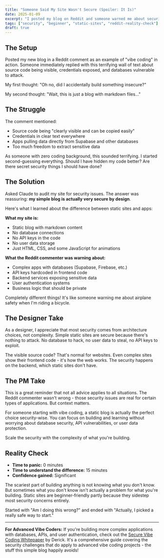 ```yaml
---
title: "Someone Said My Site Wasn't Secure (Spoiler: It Is)"
date: 2025-01-09
excerpt: "I posted my blog on Reddit and someone warned me about security issues. Here's what I learned about static sites vs. apps, and why most beginner concerns don't apply to simple blogs."
tags: ["security", "beginner", "static-sites", "reddit-reality-check"]
draft: true
---
```


## The Setup

Posted my new blog in a Reddit comment as an example of "vibe coding" in action. Someone immediately replied with this terrifying wall of text about source code being visible, credentials exposed, and databases vulnerable to attack.

My first thought: "Oh no, did I accidentally build something insecure?"

My second thought: "Wait, this is just a blog with markdown files..."

## The Struggle

The comment mentioned:
- Source code being "clearly visible and can be copied easily"
- Credentials in clear text everywhere 
- Apps pulling data directly from Supabase and other databases
- Too much freedom to extract sensitive data

As someone with zero coding background, this sounded terrifying. I started second-guessing everything. Should I have hidden my code better? Are there secret security things I should have done?

## The Solution

Asked Claude to audit my site for security issues. The answer was reassuring: **my simple blog is actually very secure by design**.

Here's what I learned about the difference between static sites and apps:

**What my site is:**
- Static blog with markdown content
- No database connections
- No API keys in the code
- No user data storage
- Just HTML, CSS, and some JavaScript for animations

**What the Reddit commenter was warning about:**
- Complex apps with databases (Supabase, Firebase, etc.)
- API keys hardcoded in frontend code
- Backend services exposing sensitive data
- User authentication systems
- Business logic that should be private

Completely different things! It's like someone warning me about airplane safety when I'm riding a bicycle.

## The Designer Take

As a designer, I appreciate that most security comes from architecture choices, not complexity. Simple static sites are secure because there's nothing to attack. No database to hack, no user data to steal, no API keys to exploit.

The visible source code? That's normal for websites. Even complex sites show their frontend code - it's how the web works. The security happens on the backend, which static sites don't have.

## The PM Take

This is a great reminder that not all advice applies to all situations. The Reddit commenter wasn't wrong - those security issues are real for certain types of applications. But context matters.

For someone starting with vibe coding, a static blog is actually the perfect choice security-wise. You can focus on building and learning without worrying about database security, API vulnerabilities, or user data protection.

Scale the security with the complexity of what you're building.

## Reality Check

- **Time to panic:** 0 minutes
- **Time to understand the difference:** 15 minutes  
- **Confidence gained:** Significant

The scariest part of building anything is not knowing what you don't know. But sometimes what you don't know isn't actually a problem for what you're building. Static sites are beginner-friendly partly because they sidestep most security concerns entirely.

Started with "Am I doing this wrong?" and ended with "Actually, I picked a really safe way to start."

---

**For Advanced Vibe Coders:** If you're building more complex applications with databases, APIs, and user authentication, check out the [Secure Vibe Coding Whitepaper](https://github.com/derick6/secure-vibe-coding-whitepaper) by Derick. It's a comprehensive guide covering the security challenges that do apply to advanced vibe coding projects - the stuff this simple blog happily avoids!